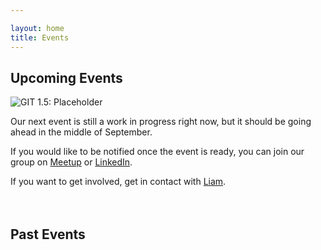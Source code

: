 ```yaml
---

layout: home
title: Events
---
```


## Upcoming Events

![GIT 1.5: Placeholder](/assets/placeholder_poster.png)

Our next event is still a work in progress right now, but it should be going ahead in the middle of September.  

If you would like to be notified once the event is ready, you can join our group on [Meetup](https://www.meetup.com/galway-information-technology) or [LinkedIn](https://www.linkedin.com/groups/14314350/).

If you want to get involved, get in contact with [Liam](https://www.linkedin.com/in/liamkrewer/).
<br/>
<br/>
<br/>

## Past Events

